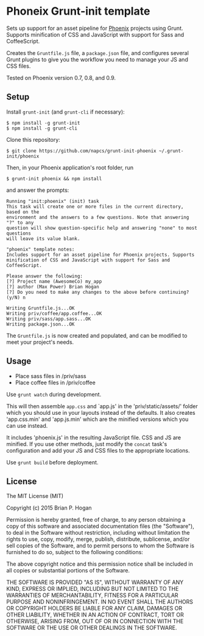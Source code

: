# Phoneix Grunt-init template

Sets up support for an asset pipeline for [Phoenix](http://phoenixframework.org/) projects using Grunt. Supports
minification of CSS and JavaScript with support for Sass and CoffeeScript.

Creates the `Gruntfile.js` file, a `package.json` file, and configures 
several Grunt plugins to give you the workflow you need to manage your 
JS and CSS files.

Tested on Phoenix version 0.7, 0.8, and 0.9.

## Setup

Install `grunt-init` (and `grunt-cli` if necessary):

```
$ npm install -g grunt-init
$ npm install -g grunt-cli
```

Clone this repository:

```
$ git clone https://github.com/napcs/grunt-init-phoenix ~/.grunt-init/phoenix
```

Then, in your Phoenix application's root folder, run

```
$ grunt-init phoenix && npm install
```

and answer the prompts:

```
Running "init:phoenix" (init) task
This task will create one or more files in the current directory, based on the
environment and the answers to a few questions. Note that answering "?" to any
question will show question-specific help and answering "none" to most questions
will leave its value blank.

"phoenix" template notes:
Includes support for an asset pipeline for Phoenix projects. Supports
minification of CSS and JavaScript with support for Sass and CoffeeScript.

Please answer the following:
[?] Project name (AwesomeCo) my_app
[?] author (Max Power) Brian Hogan
[?] Do you need to make any changes to the above before continuing? (y/N) n

Writing Gruntfile.js...OK
Writing priv/coffee/app.coffee...OK
Writing priv/sass/app.sass...OK
Writing package.json...OK
```

The `Gruntfile.js` is now created and populated, and can be
modified to meet your project's needs.


## Usage

* Place sass files in /priv/sass
* Place coffee files in /priv/coffee

Use `grunt watch` during development.

This will then assemble `app.css` and `app.js' in the 'priv/static/assets/' folder
which you should use in your layouts instead of the defaults. It also
creates 'app.css.min' and 'app.js.min' which are the minified versions which
you can use instead.

It includes 'phoenix.js' in the resulting JavaScript file. CSS and
JS are minified. If you use other methods, just modify the `concat` task's
configuration and add your JS and CSS files to the appropriate locations.

Use `grunt build` before deployment.
 
## License

The MIT License (MIT)

Copyright (c) 2015 Brian P. Hogan 

Permission is hereby granted, free of charge, to any person obtaining a copy
of this software and associated documentation files (the "Software"), to deal
in the Software without restriction, including without limitation the rights
to use, copy, modify, merge, publish, distribute, sublicense, and/or sell
copies of the Software, and to permit persons to whom the Software is
furnished to do so, subject to the following conditions:

The above copyright notice and this permission notice shall be included in
all copies or substantial portions of the Software.

THE SOFTWARE IS PROVIDED "AS IS", WITHOUT WARRANTY OF ANY KIND, EXPRESS OR
IMPLIED, INCLUDING BUT NOT LIMITED TO THE WARRANTIES OF MERCHANTABILITY,
FITNESS FOR A PARTICULAR PURPOSE AND NONINFRINGEMENT. IN NO EVENT SHALL THE
AUTHORS OR COPYRIGHT HOLDERS BE LIABLE FOR ANY CLAIM, DAMAGES OR OTHER
LIABILITY, WHETHER IN AN ACTION OF CONTRACT, TORT OR OTHERWISE, ARISING FROM,
OUT OF OR IN CONNECTION WITH THE SOFTWARE OR THE USE OR OTHER DEALINGS IN
THE SOFTWARE.
